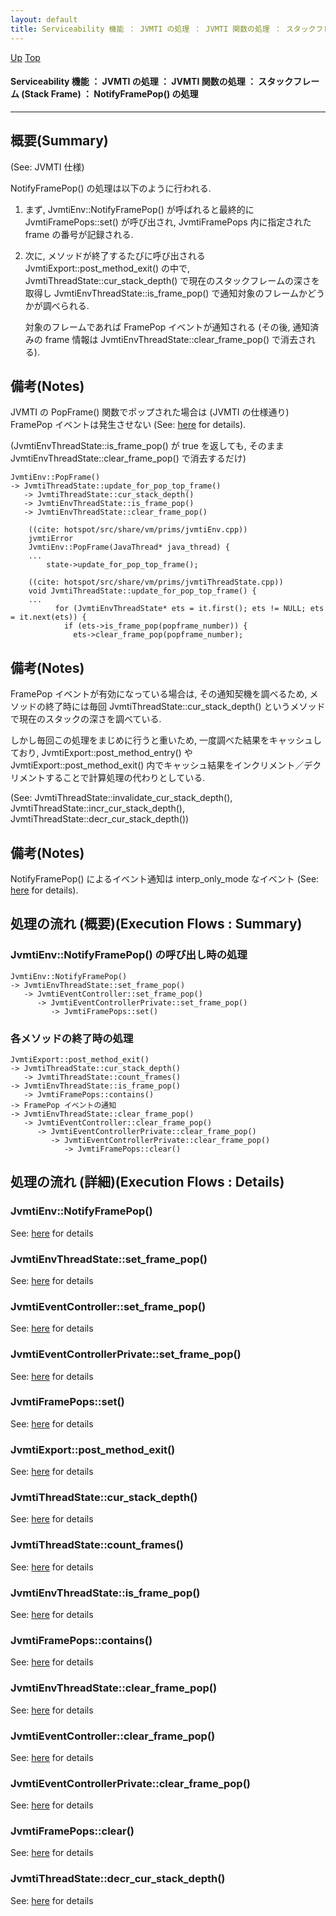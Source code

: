 ```yaml
---
layout: default
title: Serviceability 機能 ： JVMTI の処理 ： JVMTI 関数の処理 ： スタックフレーム (Stack Frame) ： NotifyFramePop() の処理  
---
```

[Up](noa-wMJL5x.html) [Top](../index.html)

#### Serviceability 機能 ： JVMTI の処理 ： JVMTI 関数の処理 ： スタックフレーム (Stack Frame) ： NotifyFramePop() の処理  

--- 
## 概要(Summary)
(See: JVMTI 仕様)

NotifyFramePop() の処理は以下のように行われる.

1. まず, JvmtiEnv::NotifyFramePop() が呼ばれると最終的に JvmtiFramePops::set() が呼び出され, 
   JvmtiFramePops 内に指定された frame の番号が記録される.

2. 次に, メソッドが終了するたびに呼び出される JvmtiExport::post_method_exit() の中で, 
   JvmtiThreadState::cur_stack_depth() で現在のスタックフレームの深さを取得し
   JvmtiEnvThreadState::is_frame_pop() で通知対象のフレームかどうかが調べられる.

   対象のフレームであれば FramePop イベントが通知される
   (その後, 通知済みの frame 情報は JvmtiEnvThreadState::clear_frame_pop() で消去される).

## 備考(Notes)
JVMTI の PopFrame() 関数でポップされた場合は (JVMTI の仕様通り) FramePop イベントは発生させない (See: [here](no2935cDo.html) for details).

(JvmtiEnvThreadState::is_frame_pop() が true を返しても, そのまま JvmtiEnvThreadState::clear_frame_pop() で消去するだけ)

```
JvmtiEnv::PopFrame()
-> JvmtiThreadState::update_for_pop_top_frame()
   -> JvmtiThreadState::cur_stack_depth()
   -> JvmtiEnvThreadState::is_frame_pop()
   -> JvmtiEnvThreadState::clear_frame_pop()
```


```
    ((cite: hotspot/src/share/vm/prims/jvmtiEnv.cpp))
    jvmtiError
    JvmtiEnv::PopFrame(JavaThread* java_thread) {
    ...
        state->update_for_pop_top_frame();
```


```
    ((cite: hotspot/src/share/vm/prims/jvmtiThreadState.cpp))
    void JvmtiThreadState::update_for_pop_top_frame() {
    ...
          for (JvmtiEnvThreadState* ets = it.first(); ets != NULL; ets = it.next(ets)) {
            if (ets->is_frame_pop(popframe_number)) {
              ets->clear_frame_pop(popframe_number);
```

## 備考(Notes)
FramePop イベントが有効になっている場合は, その通知契機を調べるため,
メソッドの終了時には毎回 JvmtiThreadState::cur_stack_depth() というメソッドで現在のスタックの深さを調べている.

しかし毎回この処理をまじめに行うと重いため, 一度調べた結果をキャッシュしており,
JvmtiExport::post_method_entry() や JvmtiExport::post_method_exit() 内でキャッシュ結果をインクリメント／デクリメントすることで計算処理の代わりとしている.

(See: JvmtiThreadState::invalidate_cur_stack_depth(),
      JvmtiThreadState::incr_cur_stack_depth(),
      JvmtiThreadState::decr_cur_stack_depth())

## 備考(Notes)
NotifyFramePop() によるイベント通知は interp_only_mode なイベント (See: [here](no3059eFS.html) for details).


## 処理の流れ (概要)(Execution Flows : Summary)
### JvmtiEnv::NotifyFramePop() の呼び出し時の処理
```
JvmtiEnv::NotifyFramePop()
-> JvmtiEnvThreadState::set_frame_pop()
   -> JvmtiEventController::set_frame_pop()
      -> JvmtiEventControllerPrivate::set_frame_pop()
         -> JvmtiFramePops::set()
```

### 各メソッドの終了時の処理
```
JvmtiExport::post_method_exit()
-> JvmtiThreadState::cur_stack_depth()
   -> JvmtiThreadState::count_frames()
-> JvmtiEnvThreadState::is_frame_pop()
   -> JvmtiFramePops::contains()
-> FramePop イベントの通知
-> JvmtiEnvThreadState::clear_frame_pop()
   -> JvmtiEventController::clear_frame_pop()
      -> JvmtiEventControllerPrivate::clear_frame_pop()
         -> JvmtiEventControllerPrivate::clear_frame_pop()
            -> JvmtiFramePops::clear()
```

## 処理の流れ (詳細)(Execution Flows : Details)
### JvmtiEnv::NotifyFramePop()
See: [here](no17119bqz.html) for details
### JvmtiEnvThreadState::set_frame_pop()
See: [here](no17119N0C.html) for details
### JvmtiEventController::set_frame_pop()
See: [here](no17119a-I.html) for details
### JvmtiEventControllerPrivate::set_frame_pop()
See: [here](no17119nIP.html) for details
### JvmtiFramePops::set()
See: [here](no171190SV.html) for details

### JvmtiExport::post_method_exit()
See: [here](no17119Onh.html) for details
### JvmtiThreadState::cur_stack_depth()
See: [here](no2935M2M.html) for details
### JvmtiThreadState::count_frames()
See: [here](no2935ZAT.html) for details
### JvmtiEnvThreadState::is_frame_pop()
See: [here](no17119bxn.html) for details
### JvmtiFramePops::contains()
See: [here](no17119o7t.html) for details
### JvmtiEnvThreadState::clear_frame_pop()
See: [here](no171191F0.html) for details
### JvmtiEventController::clear_frame_pop()
See: [here](no17119nPD.html) for details
### JvmtiEventControllerPrivate::clear_frame_pop()
See: [here](no171190ZJ.html) for details
### JvmtiFramePops::clear()
See: [here](no17119BkP.html) for details
### JvmtiThreadState::decr_cur_stack_depth()
See: [here](no2935_rG.html) for details






